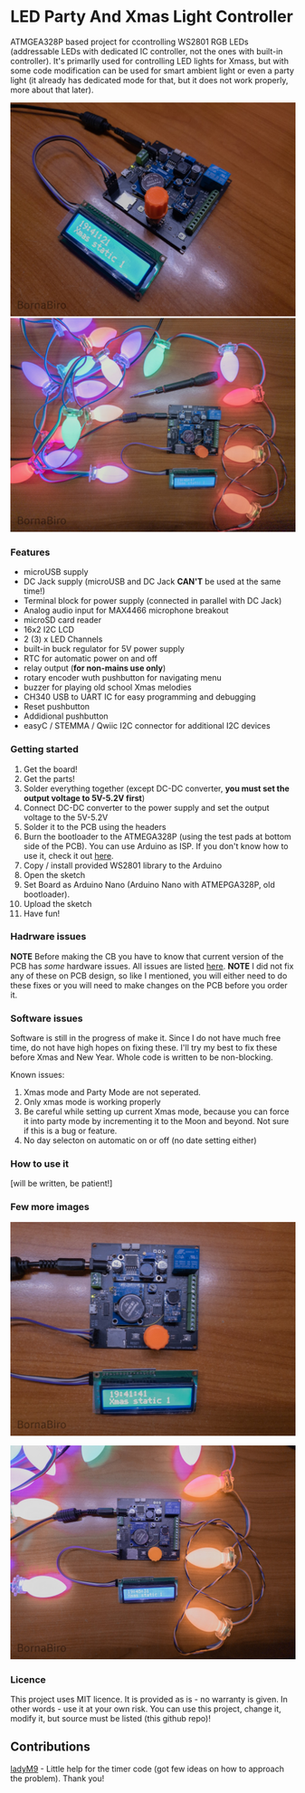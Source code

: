 # LED Party And Xmas Light Controller

ATMGEA328P based project for ccontrolling WS2801 RGB LEDs (addressable LEDs with dedicated IC controller, not the ones with built-in controller). It's primarlly used for controlling LED lights for Xmass, but with some code modification can be used for smart ambient light or even a party light (it already has dedicated mode for that, but it does not work properly, more about that later).

![finished_device1](https://raw.githubusercontent.com/BornaBiro/LED_Party_Xmas_Light_Controller/dev/extras/Images/img1.jpg) ![finished_device2](https://raw.githubusercontent.com/BornaBiro/LED_Party_Xmas_Light_Controller/dev/extras/Images/img4.jpg)

### Features
- microUSB supply
- DC Jack supply (microUSB and DC Jack **CAN'T** be used at the same time!)
- Terminal block for power supply (connected in parallel with DC Jack)
- Analog audio input for MAX4466 microphone breakout
- microSD card reader
- 16x2 I2C LCD
- 2 (3) x LED Channels
- built-in buck regulator for 5V power supply
- RTC for automatic power on and off
- relay output (**for non-mains use only**)
- rotary encoder wuth pushbutton for navigating menu
- buzzer for playing old school Xmas melodies
- CH340 USB to UART IC for easy programming and debugging
- Reset pushbutton
- Addidional pushbutton
- easyC / STEMMA / Qwiic I2C connector for additional I2C devices 

### Getting started
1. Get the board!
2. Get the parts!
3. Solder everything together (except DC-DC converter, **you must set the output voltage to 5V-5.2V first**)
4. Connect DC-DC converter to the power supply and set the output voltage to the 5V-5.2V
5. Solder it to the PCB using the headers
6. Burn the bootloader to the ATMEGA328P (using the test pads at bottom side of the PCB). You can use Arduino as ISP. If you don't know how to use it, check it out [here](https://docs.arduino.cc/built-in-examples/arduino-isp/ArduinoISP).
7. Copy / install provided WS2801 library to the Arduino
8. Open the sketch
9. Set Board as Arduino Nano (Arduino Nano with ATMEPGA328P, old bootloader).
10. Upload the sketch
11. Have fun!

### Hadrware issues
**NOTE** Before making the CB you have to know that current version of the PCB has _some_ hardware issues. All issues are listed [here](https://github.com/BornaBiro/LED_Party_Xmas_Light_Controller/tree/dev/PCB#hadrware-issues). 
**NOTE** I did not fix any of these on PCB design, so like I mentioned, you will either need to do these fixes or you will need to make changes on the PCB before you order it.

### Software issues
Software is still in the progress of make it. Since I do not have much free time, do not have high hopes on fixing these. I'll try my best to fix these before Xmas and New Year.
Whole code is written to be non-blocking.

Known issues:
1. Xmas mode and Party Mode are not seperated.
2. Only xmas mode is working properly
3. Be careful while setting up current Xmas mode, because you can force it into party mode by incrementing it to the Moon and beyond. Not sure if this is a bug or feature.
4. No day selecton on automatic on or off (no date setting either)

### How to use it
[will be written, be patient!]

### Few more images
![finished_device3](https://raw.githubusercontent.com/BornaBiro/LED_Party_Xmas_Light_Controller/dev/extras/Images/img2.jpg)

![finished_device4](https://raw.githubusercontent.com/BornaBiro/LED_Party_Xmas_Light_Controller/dev/extras/Images/img3.jpg)

### Licence
This project uses MIT licence. It is provided as is - no warranty is given. In other words - use it at your own risk.
You can use this project, change it, modify it, but source must be listed (this github repo)!

## Contributions
[ladyM9](https://github.com/ladyM9) - Little help for the timer code (got few ideas on how to approach the problem). Thank you!
